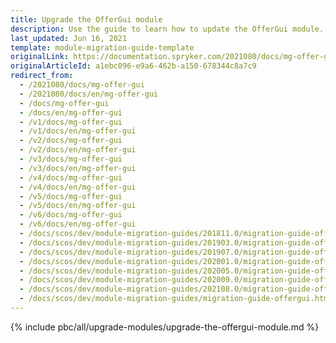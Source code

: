 ```yaml
---
title: Upgrade the OfferGui module
description: Use the guide to learn how to update the OfferGui module.
last_updated: Jun 16, 2021
template: module-migration-guide-template
originalLink: https://documentation.spryker.com/2021080/docs/mg-offer-gui
originalArticleId: a1ebc096-e9a6-462b-a150-678344c8a7c9
redirect_from:
  - /2021080/docs/mg-offer-gui
  - /2021080/docs/en/mg-offer-gui
  - /docs/mg-offer-gui
  - /docs/en/mg-offer-gui
  - /v1/docs/mg-offer-gui
  - /v1/docs/en/mg-offer-gui
  - /v2/docs/mg-offer-gui
  - /v2/docs/en/mg-offer-gui
  - /v3/docs/mg-offer-gui
  - /v3/docs/en/mg-offer-gui
  - /v4/docs/mg-offer-gui
  - /v4/docs/en/mg-offer-gui
  - /v5/docs/mg-offer-gui
  - /v5/docs/en/mg-offer-gui
  - /v6/docs/mg-offer-gui
  - /v6/docs/en/mg-offer-gui
  - /docs/scos/dev/module-migration-guides/201811.0/migration-guide-offergui.html
  - /docs/scos/dev/module-migration-guides/201903.0/migration-guide-offergui.html
  - /docs/scos/dev/module-migration-guides/201907.0/migration-guide-offergui.html
  - /docs/scos/dev/module-migration-guides/202001.0/migration-guide-offergui.html
  - /docs/scos/dev/module-migration-guides/202005.0/migration-guide-offergui.html
  - /docs/scos/dev/module-migration-guides/202009.0/migration-guide-offergui.html
  - /docs/scos/dev/module-migration-guides/202108.0/migration-guide-offergui.html
  - /docs/scos/dev/module-migration-guides/migration-guide-offergui.html
---
```


{% include pbc/all/upgrade-modules/upgrade-the-offergui-module.md %} <!-- To edit, see /_includes/pbc/all/upgrade-modules/upgrade-the-offergui-module.md -->
